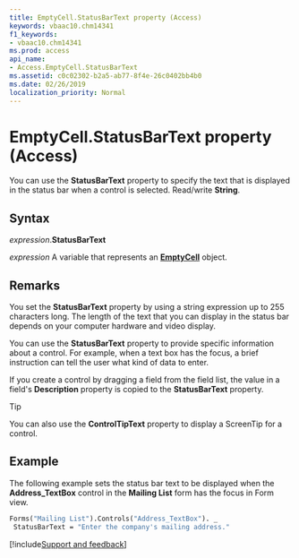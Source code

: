```yaml
---
title: EmptyCell.StatusBarText property (Access)
keywords: vbaac10.chm14341
f1_keywords:
- vbaac10.chm14341
ms.prod: access
api_name:
- Access.EmptyCell.StatusBarText
ms.assetid: c0c02302-b2a5-ab77-8f4e-26c0402bb4b0
ms.date: 02/26/2019
localization_priority: Normal
---
```



# EmptyCell.StatusBarText property (Access)

You can use the **StatusBarText** property to specify the text that is displayed in the status bar when a control is selected. Read/write **String**.


## Syntax

_expression_.**StatusBarText**

_expression_ A variable that represents an **[EmptyCell](Access.EmptyCell.md)** object.


## Remarks

You set the **StatusBarText** property by using a string expression up to 255 characters long. The length of the text that you can display in the status bar depends on your computer hardware and video display.

You can use the **StatusBarText** property to provide specific information about a control. For example, when a text box has the focus, a brief instruction can tell the user what kind of data to enter.

If you create a control by dragging a field from the field list, the value in a field's **Description** property is copied to the **StatusBarText** property.

> [!TIP] 
> You can also use the **ControlTipText** property to display a ScreenTip for a control.


## Example

The following example sets the status bar text to be displayed when the **Address_TextBox** control in the **Mailing List** form has the focus in Form view. 


```vb
Forms("Mailing List").Controls("Address_TextBox"). _ 
 StatusBarText = "Enter the company's mailing address." 

```


[!include[Support and feedback](~/includes/feedback-boilerplate.md)]